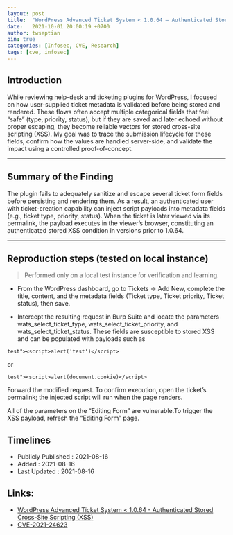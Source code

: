 ```yaml
---
layout: post
title:  "WordPress Advanced Ticket System < 1.0.64 — Authenticated Stored XSS in Ticket Metadata"
date:   2021-10-01 20:00:19 +0700
author: twseptian
pin: true
categories: [Infosec, CVE, Research]
tags: [cve, infosec]
---
```


## Introduction

While reviewing help-desk and ticketing plugins for WordPress, I focused on how user-supplied ticket metadata is validated before being stored and rendered. These flows often accept multiple categorical fields that feel “safe” (type, priority, status), but if they are saved and later echoed without proper escaping, they become reliable vectors for stored cross-site scripting (XSS). My goal was to trace the submission lifecycle for these fields, confirm how the values are handled server-side, and validate the impact using a controlled proof-of-concept.

---

## Summary of the Finding

The plugin fails to adequately sanitize and escape several ticket form fields before persisting and rendering them. As a result, an authenticated user with ticket-creation capability can inject script payloads into metadata fields (e.g., ticket type, priority, status). When the ticket is later viewed via its permalink, the payload executes in the viewer’s browser, constituting an authenticated stored XSS condition in versions prior to 1.0.64.

---

## Reproduction steps (tested on local instance)
> Performed only on a local test instance for verification and learning.

- From the WordPress dashboard, go to Tickets → Add New, complete the title, content, and the metadata fields (Ticket type, Ticket priority, Ticket status), then save. 

- Intercept the resulting request in Burp Suite and locate the parameters wats_select_ticket_type, wats_select_ticket_priority, and wats_select_ticket_status. These fields are susceptible to stored XSS and can be populated with payloads such as 

```text
test"><script>alert('test')</script>
``` 
or

```text
test"><script>alert(document.cookie)</script>
```
Forward the modified request. To confirm execution, open the ticket’s permalink; the injected script will run when the page renders.

All of the parameters on the “Editing Form” are vulnerable.To trigger the XSS payload, refresh the “Editing Form” page.

## Timelines
- Publicly Published : 2021-08-16
- Added : 2021-08-16
- Last Updated : 2021-08-16

## Links:
- <a href="https://wpscan.com/vulnerability/41d9027c-a982-44c7-889e-721333496b5c">WordPress Advanced Ticket System < 1.0.64 - Authenticated Stored Cross-Site Scripting (XSS)</a>
- <a href="https://cve.mitre.org/cgi-bin/cvename.cgi?name=CVE-2021-24623">CVE-2021-24623</a>